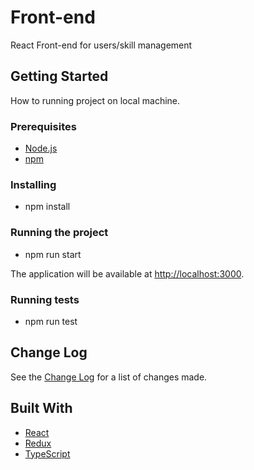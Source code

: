 # Front-end

React Front-end for users/skill management

## Getting Started

How to running project on local machine.

### Prerequisites

- [Node.js](https://nodejs.org/en/download/)
- [npm](https://www.npmjs.com/get-npm)

### Installing

- npm install

### Running the project

- npm run start

The application will be available at [http://localhost:3000](http://localhost:3000).

### Running tests

- npm run test

## Change Log

See the [Change Log](./CHANGELOG.md) for a list of changes made.

## Built With

- [React](https://reactjs.org)
- [Redux](https://redux.js.org) 
- [TypeScript](https://www.typescriptlang.org)